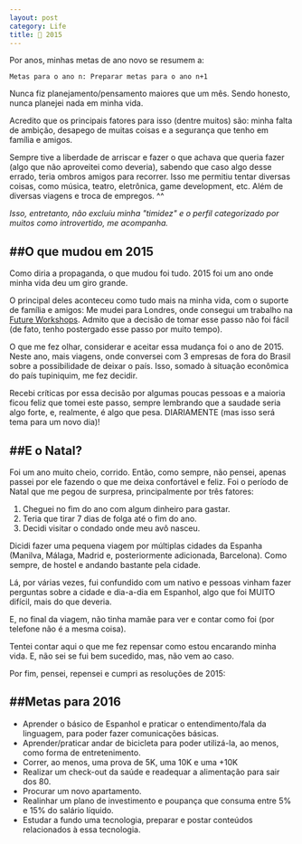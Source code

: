 ```yaml
---
layout: post
category: Life
title: 🎄 2015
---
```


<script>
  (function(i,s,o,g,r,a,m){i['GoogleAnalyticsObject']=r;i[r]=i[r]||function(){
  (i[r].q=i[r].q||[]).push(arguments)},i[r].l=1*new Date();a=s.createElement(o),
  m=s.getElementsByTagName(o)[0];a.async=1;a.src=g;m.parentNode.insertBefore(a,m)
  })(window,document,'script','//www.google-analytics.com/analytics.js','ga');

  ga('create', 'UA-75059904-1', 'auto');
  ga('send', 'pageview');

</script>

Por anos, minhas metas de ano novo se resumem a:

`
Metas para o ano n:
Preparar metas para o ano n+1
`

Nunca fiz planejamento/pensamento maiores que um mês. Sendo honesto, nunca planejei nada em minha vida. 

Acredito que os principais fatores para isso (dentre muitos) são: minha falta de ambição, desapego de muitas coisas e a segurança que tenho em família e amigos.

Sempre tive a liberdade de arriscar e fazer o que achava que queria fazer (algo que não aproveitei como deveria), sabendo que caso algo desse errado, teria ombros amigos para recorrer. Isso me permitiu tentar diversas coisas, como música, teatro, eletrônica, game development, etc. Além de diversas viagens e troca de empregos. ^^

*Isso, entretanto, não excluíu minha "timidez" e o perfil categorizado por muitos como introvertido, me acompanha.*



##O que mudou em 2015
---

Como diria a propaganda, o que mudou foi tudo. 2015 foi um ano onde minha vida deu um giro grande.

O principal deles aconteceu como tudo mais na minha vida, com o suporte de família e amigos: Me mudei para Londres, onde consegui um trabalho na [Future Workshops](http://futureworkshops.com/). Admito que a decisão de tomar esse passo não foi fácil (de fato, tenho postergado esse passo por muito tempo). 

O que me fez olhar, considerar e aceitar essa mudança foi o ano de 2015. Neste ano, mais viagens, onde conversei com 3 empresas de fora do Brasil sobre a possibilidade de deixar o país. Isso, somado à situação econômica do país tupiniquim, me fez decidir.

Recebi críticas por essa decisão por algumas poucas pessoas e a maioria ficou feliz que tomei este passo, sempre lembrando que a saudade seria algo forte, e, realmente, é algo que pesa. DIARIAMENTE (mas isso será tema para um novo dia)!



##E o Natal?
---

Foi um ano muito cheio, corrido. Então, como sempre, não pensei, apenas passei por ele fazendo o que me deixa confortável e feliz. Foi o período de Natal que me pegou de surpresa, principalmente por três fatores:

1. Cheguei no fim do ano com algum dinheiro para gastar.
2. Teria que tirar 7 dias de folga até o fim do ano.
3. Decidi visitar o condado onde meu avô nasceu.

Dicidi fazer uma pequena viagem por múltiplas cidades da Espanha (Manilva, Málaga, Madrid e, posteriormente adicionada, Barcelona). Como sempre, de hostel e andando bastante pela cidade.

Lá, por várias vezes, fui confundido com um nativo e pessoas vinham fazer perguntas sobre a cidade e dia-a-dia em Espanhol, algo que foi MUITO difícil, mais do que deveria.

E, no final da viagem, não tinha mamãe para ver e contar como foi (por telefone não é a mesma coisa).

Tentei contar aqui o que me fez repensar como estou encarando minha vida. E, não sei se fui bem sucedido, mas, não vem ao caso.

Por fim, pensei, repensei e cumpri as resoluções de 2015:



##Metas para 2016
---

* Aprender o básico de Espanhol e praticar o entendimento/fala da linguagem, para poder fazer comunicações básicas.
* Aprender/praticar andar de bicicleta para poder utilizá-la, ao menos, como forma de entretenimento.
* Correr, ao menos, uma prova de 5K, uma 10K e uma +10K
* Realizar um check-out da saúde e readequar a alimentação para sair dos 80.
* Procurar um novo apartamento.
* Realinhar um plano de investimento e poupança que consuma entre 5% e 15% do salário líquido.
* Estudar a fundo uma tecnologia, preparar e postar conteúdos relacionados à essa tecnologia.

